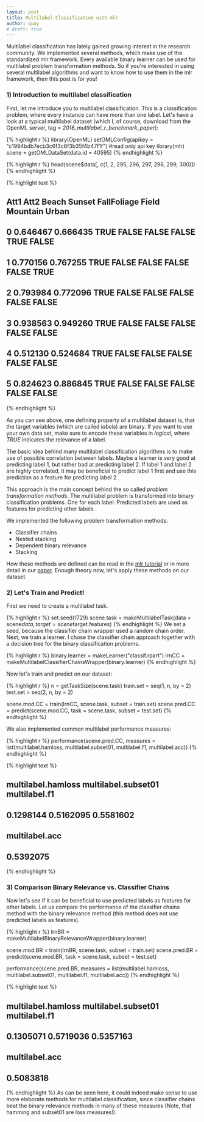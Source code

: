 ```yaml
---
layout: post
title: Multilabel Classification with mlr
author: quay
# draft: true
---
```

Multilabel classification has lately gained growing interest in the research community. 
We implemented several methods, which make use of the standardized mlr framework. Every available binary learner can be used for multilabel problem transformation methods.
So if you're interested in using several multilabel algorithms and want to know how to use them in the mlr framework, then this post is for you!


<!--more-->
### 1) Introduction to multilabel classification
First, let me introduce you to multilabel classification. This is a classification problem, where every instance can have more than one label. Let's have a look at a typical multilabel dataset (which I, of course, download from the OpenML server, tag = *2016_multilabel_r_benchmark_paper*):


{% highlight r %}
library(OpenML)
setOMLConfig(apikey = "c1994bdb7ecb3c6f3c8f3b35f4b47f1f") #read only api key
library(mlr)
scene = getOMLDataSet(data.id = 40595)
{% endhighlight %}


{% highlight r %}
head(scene$data[, c(1, 2, 295, 296, 297, 298, 299, 300)])
{% endhighlight %}



{% highlight text %}
##       Att1     Att2 Beach Sunset FallFoliage Field Mountain Urban
## 0 0.646467 0.666435  TRUE  FALSE       FALSE FALSE     TRUE FALSE
## 1 0.770156 0.767255  TRUE  FALSE       FALSE FALSE    FALSE  TRUE
## 2 0.793984 0.772096  TRUE  FALSE       FALSE FALSE    FALSE FALSE
## 3 0.938563 0.949260  TRUE  FALSE       FALSE FALSE    FALSE FALSE
## 4 0.512130 0.524684  TRUE  FALSE       FALSE FALSE    FALSE FALSE
## 5 0.824623 0.886845  TRUE  FALSE       FALSE FALSE    FALSE FALSE
{% endhighlight %}

As you can see above, one defining property of a multilabel dataset is, that the target variables (which are called *labels*) are binary. If you want to use your own data set, make sure to encode these variables in *logical*, where *TRUE* indicates the relevance of a label.

The basic idea behind many multilabel classification algorithms is to make use of possible correlation between labels. Maybe a learner is very good at predicting label 1, but rather bad at predicting label 2. If label 1 and label 2 are highly correlated, it may be beneficial to predict label 1 first and use this prediction as a feature for predicting label 2.

This approach is the main concept behind the so called *problem transformation methods*. The multilabel problem is transformed into binary classification problems. One for each label. Predicted labels are used as features for predicting other labels.

We implemented the following problem transformation methods:

* Classifier chains 
* Nested stacking
* Dependent binary relevance 
* Stacking

How these methods are defined can be read in the [mlr tutorial](http://mlr-org.github.io/mlr-tutorial/release/html/multilabel/index.html) or in more detail in our [paper](https://arxiv.org/pdf/1703.08991.pdf). Enough theory now, let's apply these methods on our dataset.

### 2) Let's Train and Predict!
First we need to create a multilabel task.

{% highlight r %}
set.seed(1729)
scene.task = makeMultilabelTask(data = scene$data, target = scene$target.features)
{% endhighlight %}
We set a seed, because the classifier chain wrapper used a random chain order.
Next, we train a learner. I chose the classifier chain approach together with a decision tree for the binary classification problems. 

{% highlight r %}
binary.learner = makeLearner("classif.rpart")
lrnCC = makeMultilabelClassifierChainsWrapper(binary.learner)
{% endhighlight %}

Now let's train and predict on our dataset:

{% highlight r %}
n = getTaskSize(scene.task)
train.set = seq(1, n, by = 2)
test.set = seq(2, n, by = 2)

scene.mod.CC = train(lrnCC, scene.task, subset = train.set)
scene.pred.CC = predict(scene.mod.CC, task = scene.task, subset = test.set)
{% endhighlight %}

We also implemented common multilabel performance measures:


{% highlight r %}
performance(scene.pred.CC, measures = list(multilabel.hamloss, multilabel.subset01, multilabel.f1, multilabel.acc))
{% endhighlight %}



{% highlight text %}
##  multilabel.hamloss multilabel.subset01       multilabel.f1 
##           0.1298144           0.5162095           0.5581602 
##      multilabel.acc 
##           0.5392075
{% endhighlight %}

<!-- Maybe you are interested in binary performance values: -->
<!-- ```{r} -->
<!-- getMultilabelBinaryPerformances(scene.pred.CC, measures = list(acc, tpr, tnr)) -->
<!-- ``` -->

### 3) Comparison Binary Relevance vs. Classifier Chains
Now let's see if it can be beneficial to use predicted labels as features for other labels. Let us compare the performance of the classifier chains method with the binary relevance method (this method does not use predicted labels as features).

{% highlight r %}
lrnBR = makeMultilabelBinaryRelevanceWrapper(binary.learner)

scene.mod.BR = train(lrnBR, scene.task, subset = train.set)
scene.pred.BR = predict(scene.mod.BR, task = scene.task, subset = test.set)

performance(scene.pred.BR, measures = list(multilabel.hamloss, multilabel.subset01, multilabel.f1, multilabel.acc))
{% endhighlight %}



{% highlight text %}
##  multilabel.hamloss multilabel.subset01       multilabel.f1 
##           0.1305071           0.5719036           0.5357163 
##      multilabel.acc 
##           0.5083818
{% endhighlight %}
As can be seen here, it could indeed make sense to use more elaborate methods for multilabel classification, since classifier chains beat the binary relevance methods in many of these measures (Note, that hamming and subset01 are loss measures!).
